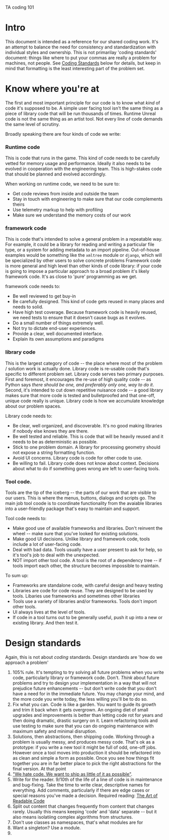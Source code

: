 TA coding 101


Intro
=====

This document is intended as a reference for our shared coding work. It's an attempt to balance the need for consistency and standardization with individual styles and ownership.  This is not primarilay 'coding standards' document: things like where to put your commas are really a problem for machines, not people. See [Coding Standards]() below for details, but keep in mind that formatting is the least interesting part of the problem set.


Know where you're at
===================

The first and most important principle for our code is to know what _kind_ of code it's supposed to be.  A simple user facing tool isn't the same thing as a piece of library code that will be run thousands of times.  Runtime Unreal code is not the same thing as an artist tool.  Not every line of code demands the same level of scrutiny.

Broadly speaking there are four kinds of code we write:

### Runtime code

This is code that runs in the game.  This kind of code needs to be carefully vetted for memory usage and performance.  Ideally it also needs to be evolved in cooperation with the engineering team.  This is high-stakes code that should be planned and evolved accordingly.

When working on runtime code, we need to be sure to:

* Get code reviews from inside and outside the team
* Stay in touch with engineering to make sure that our code complements theirs
* Use telemetry markup to help with profiling
* Make sure we understand the memory costs of our work

### framework code

This is code that's intended to solve a general problem in a repeatable way.  For example, it could be a library for reading and writing a particular file type, or a system for adding metadata to an import pipeline.  Out-of-house examples would be something like the `xmltree` module or `django`, which will be specialized by other users to solve concrete problems Framework code is more general and high level than other kinds of code library: if your code is going to impose a particular approach to a broad problem it's likely framework code.  It's as close to 'pure' programming as we get.

framework code needs to:

* Be well reviewed to get buy-in
* Be carefully designed. This kind of code gets reused in many places and needs to solid.
* Have high test coverage. Because framework code is heavily reused, we need tests to ensure that it doesn't cause bugs as it evolves.
* Do a small number of things extremely well.
* Not try to dictate end-user experiences.
* Provide a clear, well documented interface.
* Explain its own assumptions and paradigms


### library code

This is the largest category of code -- the place where most of the problem / solution work is actually done.  Library code is re-usable code that's specific to different problem set. Library code serves two primary purposes.  First and foremost, it encourages the re-use of high quality code -- as Python says _there should be one, and preferably only one, way to do it_.  Second, it's intended to cut down repetitive nuisance code -- a good library makes sure that more code is tested and bulletproofed and that one-off, unique code really is unique.  Library code is how we accumulate knowledge about our problem spaces.

Library code needs to:

* Be clear, well organized, and discoverable.  It's no good making libraries if nobody else knows they are there.
* Be well tested and reliable.  This is code that will be heavily reused and it needs to be as deterministic as possible.
* Stick to one problem domain.  A library for processing geometry should not expose a string formatting function.
* Avoid UI concerns.  Library code is code for other code to use.
* Be willing to fail.  Library code does not know about context. Decisions about what to do if something goes wrong are left to user-facing tools.

### Tool code.

Tools are the tip of the iceberg -- the parts of our work that are visible to our users. This is where the menus, buttons, dialogs and scripts go.  The main job tool coode is to coordinate functionality from the avaiable libraries into a user-friendly package that's easy to maintain and support.

Tool code needs to:

* Make good use of available frameworks and libraries.  Don't reinvent the wheel -- make sure that you've looked for existing solutions.
* Make good UI decisions.  Unlike library and framework code, tools include a lot of user-facing code.
* Deal with bad data.  Tools usually have a user present to ask for help, so it's tool's job to deal with the unexpected.
* NOT import other tool code. A tool is the root of a dependency tree -- if tools import each other, the structure becomes impossible to maintain.


To sum up:
* Frameworks are standalone code, with careful design and heavy testing
* Libraries are code for code reuse.  They are designed to be used by tools.  Libaries use frameworks and sometimes other libraries
* Tools use a variety of libraries and/or frameworks.  Tools don't import other tools.
* UI always lives at the level of tools.
* If code in a tool turns out to be generally useful, push it up into a new or existing library.  And then test it.


Design standards
================

Again, this is not about _coding_ standards.  Design standards are 'how do we approach a problem'

1. 105% rule.  It's tempting to try solving all future problems when you write code, particularly library or framework code.  Don't. _Think_ about future problems and try to design your implementation in a way that will not prejudice future enhancements -- but don't write code that you don't have a need for in the immediate future.  You may change your mind, and the more code you write today, the less willing you'll be to do so.
2. Fix what you can. Code is like a garden. You want to guide its growth and trim it back when it gets overgrown.  An ongoing diet of small upgrades and improvements is better than letting code rot for years and then doing dramatic, drastic surgery on it. Learn refactoring tools and use testing to make sure that you can do ongoing maintenance with maximum safety and minimal disruption.
3. Solutions, then abstractions, then shipping code.  Working through a problem is usually messy, and produces messy code. That's ok as a prototype: if you write a new tool it might be full of odd, one-off jobs.  However once a tool moves into production it should be refactored into as clean and simple a form as possible. Once you see how things fit together you are in far better place to pick the right abstractions for the final version.  At that point   
2. ["We hate code. We want to ship as little of it as possible"](https://www.youtube.com/watch?v=o9pEzgHorH0).
4. Write for the reader. 9/10th of the life of a line of code is in maintenance and bug-fixing.  Take the time to write clear, descriptive names for everything. Add comments, particularly if there are edge cases or special reasons you've made a decision. Required reading: [The Art of Readable Code](https://www.amazon.com/Art-Readable-Code-Practical-Techniques/dp/0596802293)
5. Split out content that changes frequently from content that changes rarely.  Usually this means keeping 'code' and 'data' separate -- but it also means isolatiing complex algorithms from structures.
6. Don't use classes as namespaces, that's what modules are for
7. Want a singleton? Use a module.
8.  
